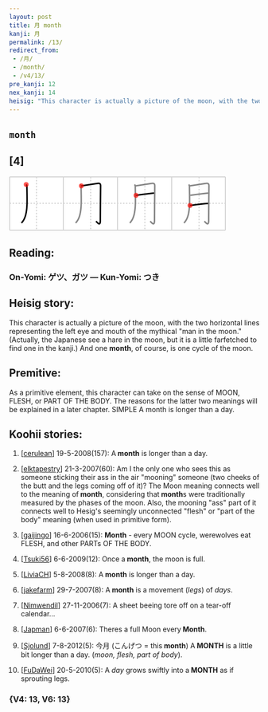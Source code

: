 ```yaml
---
layout: post
title: 月 month
kanji: 月
permalink: /13/
redirect_from:
 - /月/
 - /month/
 - /v4/13/
pre_kanji: 12
nex_kanji: 14
heisig: "This character is actually a picture of the moon, with the two horizontal lines representing the left eye and mouth of the mythical &quot;man in the moon.&quot; (Actually, the Japanese see a hare in the moon, but it is a little farfetched to find one in the kanji.) And one <b>month</b>, of course, is one cycle of the moon. As a primitive element, this character can take on the sense of MOON, FLESH, or PART OF THE BODY. The reasons for the latter two meanings will be explained in a later chapter. SIMPLE A month is longer than a day."
---
```


## `month`

## [4]

<div class="stroke"><img src="../images/E69C88.png" /></div>

## Reading:

### On-Yomi: ゲツ、ガツ &mdash; Kun-Yomi: つき

## Heisig story:

This character is actually a picture of the moon, with the two horizontal lines representing the left eye and mouth of the mythical &quot;man in the moon.&quot; (Actually, the Japanese see a hare in the moon, but it is a little farfetched to find one in the kanji.) And one <b>month</b>, of course, is one cycle of the moon.

## Premitive:

As a primitive element, this character can take on the sense of MOON, FLESH, or PART OF THE BODY. The reasons for the latter two meanings will be explained in a later chapter. SIMPLE A month is longer than a day.

## Koohii stories:

1) [<a href="http://kanji.koohii.com/profile/cerulean">cerulean</a>] 19-5-2008(157): A<strong> month</strong> is longer than a day.

2) [<a href="http://kanji.koohii.com/profile/elktapestry">elktapestry</a>] 21-3-2007(60): Am I the only one who sees this as someone sticking their ass in the air &quot;mooning&quot; someone (two cheeks of the butt and the legs coming off of it)? The Moon meaning connects well to the meaning of<strong> month</strong>, considering that<strong> month</strong>s were traditionally measured by the phases of the moon. Also, the mooning &quot;ass&quot; part of it connects well to Hesig&#039;s seemingly unconnected &quot;flesh&quot; or &quot;part of the body&quot; meaning (when used in primitive form).

3) [<a href="http://kanji.koohii.com/profile/gaijingo">gaijingo</a>] 16-6-2006(15): <strong>Month</strong> - every MOON cycle, werewolves eat FLESH, and other PARTs OF THE BODY.

4) [<a href="http://kanji.koohii.com/profile/Tsuki56">Tsuki56</a>] 6-6-2009(12): Once a<strong> month</strong>, the moon is full.

5) [<a href="http://kanji.koohii.com/profile/LiviaCH">LiviaCH</a>] 5-8-2008(8): A<strong> month</strong> is longer than a day.

6) [<a href="http://kanji.koohii.com/profile/jakefarm">jakefarm</a>] 29-7-2007(8): A<strong> month</strong> is a movement (<em>legs</em>) of <em>days</em>.

7) [<a href="http://kanji.koohii.com/profile/Nimwendil">Nimwendil</a>] 27-11-2006(7): A sheet beeing tore off on a tear-off calendar...

8) [<a href="http://kanji.koohii.com/profile/Japman">Japman</a>] 6-6-2007(6): Theres a full Moon every<strong> Month</strong>.

9) [<a href="http://kanji.koohii.com/profile/Sjolund">Sjolund</a>] 7-8-2012(5): 今月 (こんげつ = this<strong> month</strong>) A<strong> MONTH</strong> is a little bit longer than a day. (<em>moon, flesh, part of body</em>).

10) [<a href="http://kanji.koohii.com/profile/FuDaWei">FuDaWei</a>] 20-5-2010(5): A <em>day</em> grows swiftly into a<strong> MONTH</strong> as if sprouting legs.

### {V4: 13, V6: 13}
